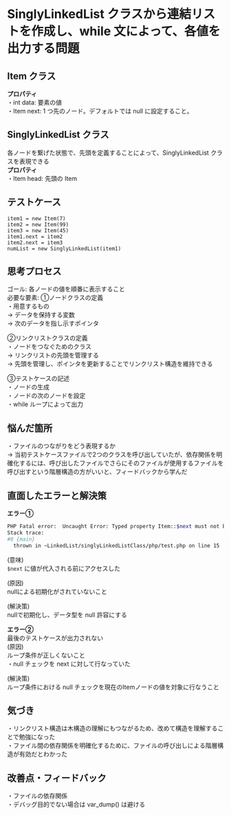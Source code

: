 # SinglyLinkedList クラスから連結リストを作成し、while 文によって、各値を出力する問題

## Item クラス
**プロパティ**<br>
・int data: 要素の値<br>
・Item next: 1 つ先のノード。デフォルトでは null に設定すること。<br>

## SinglyLinkedList クラス
各ノードを繋げた状態で、先頭を定義することによって、SinglyLinkedList クラスを表現できる<br>
**プロパティ**<br>
・Item head: 先頭の Item<br>


## テストケース
`item1 = new Item(7)`<br>
`item2 = new Item(99)`<br>
`item3 = new Item(45)`<br>
`item1.next = item2`<br>
`item2.next = item3`<br>
`numList = new SinglyLinkedList(item1)`<br>


## 思考プロセス
ゴール: 各ノードの値を順番に表示すること<br>
必要な要素: 
①ノードクラスの定義<br>
・用意するもの<br>
→ データを保持する変数<br>
→ 次のデータを指し示すポインタ<br>

②リンクリストクラスの定義<br>
・ノードをつなぐためのクラス<br>
→ リンクリストの先頭を管理する<br>
→ 先頭を管理し、ポインタを更新することでリンクリスト構造を維持できる<br>

③テストケースの記述<br>
・ノードの生成<br>
・ノードの次のノードを設定<br>
・while ループによって出力<br>


## 悩んだ箇所
・ファイルのつながりをどう表現するか<br>
→ 当初テストケースファイルで2つのクラスを呼び出していたが、依存関係を明確化するには、呼び出したファイルでさらにそのファイルが使用するファイルを呼び出すという階層構造の方がいいと、フィードバックから学んだ<br>


## 直面したエラーと解決策
**エラー①**
```sh
PHP Fatal error:  Uncaught Error: Typed property Item::$next must not be accessed before initialization in ~LinkedList/singlyLinkedListClass/php/test.php:15
Stack trace:
#0 {main}
  thrown in ~LinkedList/singlyLinkedListClass/php/test.php on line 15
```

(意味)<br>
`$next` に値が代入される前にアクセスした<br>

(原因)<br>
nullによる初期化がされていないこと<br>

(解決策)<br>
nullで初期化し、データ型を null 許容にする<br>

**エラー②**<br>
最後のテストケースが出力されない<br>
(原因)<br>
ループ条件が正しくないこと<br>
・null チェックを next に対して行なっていた<br>

(解決策)<br>
ループ条件における null チェックを現在のItemノードの値を対象に行なうこと<br>


## 気づき
・リンクリスト構造は木構造の理解にもつながるため、改めて構造を理解することで勉強になった<br>
・ファイル間の依存関係を明確化するために、ファイルの呼び出しによる階層構造が有効だとわかった<br>

## 改善点・フィードバック
・ファイルの依存関係<br>
・デバッグ目的でない場合は var_dump() は避ける<br>
